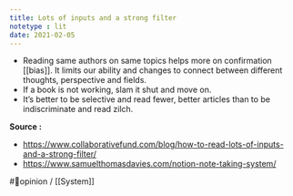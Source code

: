 ```yaml
---
title: Lots of inputs and a strong filter
notetype : lit
date: 2021-02-05
---
```

- Reading same authors on same topics helps more on confirmation [[bias]]. It limits our ability and changes to connect between different thoughts, perspective and fields. 
- If a book is not working, slam it shut and move on. 
- It’s better to be selective and read fewer, better articles than to be indiscriminate and read zilch.

**Source :** 
- https://www.collaborativefund.com/blog/how-to-read-lots-of-inputs-and-a-strong-filter/
- https://www.samuelthomasdavies.com/notion-note-taking-system/

#🌱opinion / [[System]]